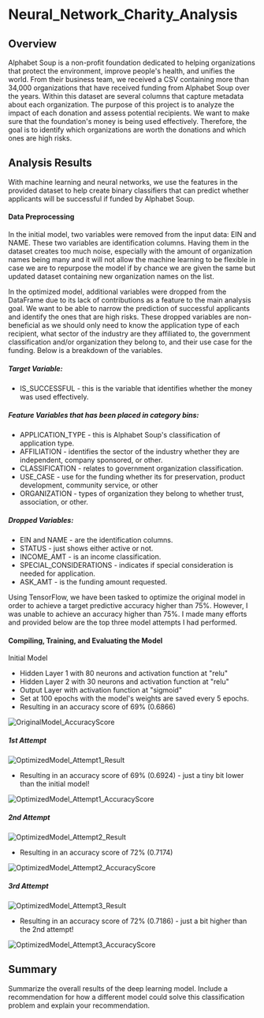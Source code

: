 # Neural_Network_Charity_Analysis

## Overview

Alphabet Soup is a non-profit foundation dedicated to helping organizations that protect the environment, improve people's health, and unifies the world. From their business team, we received a CSV containing more than 34,000 organizations that have received funding from Alphabet Soup over the years. Within this dataset are several columns that capture metadata about each organization. The purpose of this project is to analyze the impact of each donation and assess potential recipients. We want to make sure that the foundation's money is being used effectively. Therefore, the goal is to identify which organizations are worth the donations and which ones are high risks. 

## Analysis Results

With machine learning and neural networks, we use the features in the provided dataset to help create binary classifiers that can predict whether applicants will be successful if funded by Alphabet Soup. 

#### Data Preprocessing

In the initial model, two variables were removed from the input data: EIN and NAME. These two variables are identification columns. Having them in the dataset creates too much noise, especially with the amount of organization names being many and it will not allow the machine learning to be flexible in case we are to repurpose the model if by chance we are given the same but updated dataset containing new organization names on the list.

In the optimized model, additional variables were dropped from the DataFrame due to its lack of contributions as a feature to the main analysis goal. We want to be able to narrow the prediction of successful applicants and identify the ones that are high risks. These dropped variables are non-beneficial as we should only need to know the application type of each recipient, what sector of the industry are they affiliated to, the government classification and/or organization they belong to, and their use case for the funding. Below is a breakdown of the variables.

##### Target Variable:
* IS_SUCCESSFUL - this is the variable that identifies whether the money was used effectively.

##### Feature Variables that has been placed in category bins:
* APPLICATION_TYPE - this is Alphabet Soup's classification of application type.
* AFFILIATION - identifies the sector of the industry whether they are independent, company sponsored, or other.
* CLASSIFICATION - relates to government organization classification.
* USE_CASE - use for the funding whether its for preservation, product development, community service, or other
* ORGANIZATION - types of organization they belong to whether trust, association, or other.

##### Dropped Variables:
* EIN and NAME - are the identification columns.
* STATUS - just shows either active or not.
* INCOME_AMT - is an income classification.
* SPECIAL_CONSIDERATIONS - indicates if special consideration is needed for application.
* ASK_AMT - is the funding amount requested.

Using TensorFlow, we have been tasked to optimize the original model in order to achieve a target predictive accuracy higher than 75%. However, I was unable to achieve an accuracy higher than 75%. I made many efforts and provided below are the top three model attempts I had performed.

#### Compiling, Training, and Evaluating the Model

Initial Model
* Hidden Layer 1 with 80 neurons and activation function at "relu"
* Hidden Layer 2 with 30 neurons and activation function at "relu"
* Output Layer with activation function at "sigmoid"
* Set at 100 epochs with the model's weights are saved every 5 epochs.
* Resulting in an accuracy score of 69% (0.6866)

![OriginalModel_AccuracyScore](https://github.com/Lora-Borja/Neural_Network_Charity_Analysis/blob/main/images/OriginalModel_AccuracyScore.PNG)

##### 1st Attempt

![OptimizedModel_Attempt1_Result](https://github.com/Lora-Borja/Neural_Network_Charity_Analysis/blob/main/images/OptimizedModel_Attempt1_Result.PNG)

* Resulting in an accuracy score of 69% (0.6924) - just a tiny bit lower than the initial model!

![OptimizedModel_Attempt1_AccuracyScore](https://github.com/Lora-Borja/Neural_Network_Charity_Analysis/blob/main/images/OptimizedModel_Attempt1_AccuracyScore.PNG)

##### 2nd Attempt

![OptimizedModel_Attempt2_Result](https://github.com/Lora-Borja/Neural_Network_Charity_Analysis/blob/main/images/OptimizedModel_Attempt2_Result.PNG)

* Resulting in an accuracy score of 72% (0.7174)

![OptimizedModel_Attempt2_AccuracyScore](https://github.com/Lora-Borja/Neural_Network_Charity_Analysis/blob/main/images/OptimizedModel_Attempt2_AccuracyScore.PNG)

##### 3rd Attempt

![OptimizedModel_Attempt3_Result](https://github.com/Lora-Borja/Neural_Network_Charity_Analysis/blob/main/images/OptimizedModel_Attempt3_Result.PNG)

* Resulting in an accuracy score of 72% (0.7186) - just a bit higher than the 2nd attempt!

![OptimizedModel_Attempt3_AccuracyScore](https://github.com/Lora-Borja/Neural_Network_Charity_Analysis/blob/main/images/OptimizedModel_Attempt3_AccuracyScore.PNG)

## Summary

Summarize the overall results of the deep learning model. Include a recommendation for how a different model could solve this classification problem and explain your recommendation.
